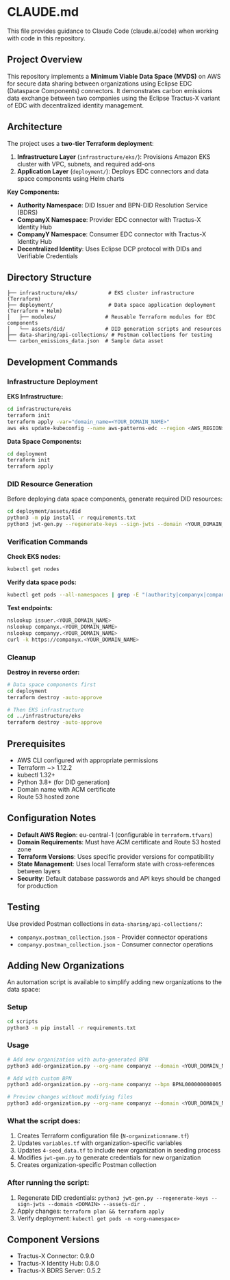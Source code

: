 # CLAUDE.md

This file provides guidance to Claude Code (claude.ai/code) when working with code in this repository.

## Project Overview

This repository implements a **Minimum Viable Data Space (MVDS)** on AWS for secure data sharing between organizations using Eclipse EDC (Dataspace Components) connectors. It demonstrates carbon emissions data exchange between two companies using the Eclipse Tractus-X variant of EDC with decentralized identity management.

## Architecture

The project uses a **two-tier Terraform deployment**:

1. **Infrastructure Layer** (`infrastructure/eks/`): Provisions Amazon EKS cluster with VPC, subnets, and required add-ons
2. **Application Layer** (`deployment/`): Deploys EDC connectors and data space components using Helm charts

**Key Components:**
- **Authority Namespace**: DID Issuer and BPN-DID Resolution Service (BDRS)
- **CompanyX Namespace**: Provider EDC connector with Tractus-X Identity Hub
- **CompanyY Namespace**: Consumer EDC connector with Tractus-X Identity Hub
- **Decentralized Identity**: Uses Eclipse DCP protocol with DIDs and Verifiable Credentials

## Directory Structure

```
├── infrastructure/eks/          # EKS cluster infrastructure (Terraform)
├── deployment/                  # Data space application deployment (Terraform + Helm)
│   ├── modules/                # Reusable Terraform modules for EDC components
│   └── assets/did/             # DID generation scripts and resources
├── data-sharing/api-collections/ # Postman collections for testing
└── carbon_emissions_data.json  # Sample data asset
```

## Development Commands

### Infrastructure Deployment

**EKS Infrastructure:**
```bash
cd infrastructure/eks
terraform init
terraform apply -var="domain_name=<YOUR_DOMAIN_NAME>"
aws eks update-kubeconfig --name aws-patterns-edc --region <AWS_REGION>
```

**Data Space Components:**
```bash
cd deployment
terraform init  
terraform apply
```

### DID Resource Generation

Before deploying data space components, generate required DID resources:
```bash
cd deployment/assets/did
python3 -m pip install -r requirements.txt
python3 jwt-gen.py --regenerate-keys --sign-jwts --domain <YOUR_DOMAIN_NAME> --assets-dir .
```

### Verification Commands

**Check EKS nodes:**
```bash
kubectl get nodes
```

**Verify data space pods:**
```bash
kubectl get pods --all-namespaces | grep -E "(authority|companyx|companyy|issuer|bdrs-server)"
```

**Test endpoints:**
```bash
nslookup issuer.<YOUR_DOMAIN_NAME>
nslookup companyx.<YOUR_DOMAIN_NAME>
nslookup companyy.<YOUR_DOMAIN_NAME>
curl -k https://companyx.<YOUR_DOMAIN_NAME>
```

### Cleanup

**Destroy in reverse order:**
```bash
# Data space components first
cd deployment
terraform destroy -auto-approve

# Then EKS infrastructure
cd ../infrastructure/eks  
terraform destroy -auto-approve
```

## Prerequisites

- AWS CLI configured with appropriate permissions
- Terraform ~> 1.12.2
- kubectl 1.32+
- Python 3.8+ (for DID generation)
- Domain name with ACM certificate
- Route 53 hosted zone

## Configuration Notes

- **Default AWS Region**: eu-central-1 (configurable in `terraform.tfvars`)
- **Domain Requirements**: Must have ACM certificate and Route 53 hosted zone
- **Terraform Versions**: Uses specific provider versions for compatibility
- **State Management**: Uses local Terraform state with cross-references between layers
- **Security**: Default database passwords and API keys should be changed for production

## Testing

Use provided Postman collections in `data-sharing/api-collections/`:
- `companyx.postman_collection.json` - Provider connector operations
- `companyy.postman_collection.json` - Consumer connector operations

## Adding New Organizations

An automation script is available to simplify adding new organizations to the data space:

### Setup
```bash
cd scripts
python3 -m pip install -r requirements.txt
```

### Usage
```bash
# Add new organization with auto-generated BPN
python3 add-organization.py --org-name companyz --domain <YOUR_DOMAIN_NAME>

# Add with custom BPN  
python3 add-organization.py --org-name companyz --bpn BPNL000000000005 --domain <YOUR_DOMAIN_NAME>

# Preview changes without modifying files
python3 add-organization.py --org-name companyz --domain <YOUR_DOMAIN_NAME> --dry-run
```

### What the script does:
1. Creates Terraform configuration file (`N-organizationname.tf`)
2. Updates `variables.tf` with organization-specific variables
3. Updates `4-seed_data.tf` to include new organization in seeding process
4. Modifies `jwt-gen.py` to generate credentials for new organization
5. Creates organization-specific Postman collection

### After running the script:
1. Regenerate DID credentials: `python3 jwt-gen.py --regenerate-keys --sign-jwts --domain <DOMAIN> --assets-dir .`
2. Apply changes: `terraform plan && terraform apply`
3. Verify deployment: `kubectl get pods -n <org-namespace>`

## Component Versions

- Tractus-X Connector: 0.9.0
- Tractus-X Identity Hub: 0.8.0  
- Tractus-X BDRS Server: 0.5.2
